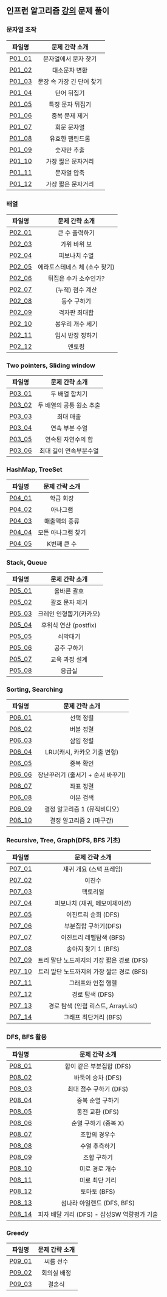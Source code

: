 ## 인프런 알고리즘 [강의](https://www.inflearn.com/course/%EC%9E%90%EB%B0%94-%EC%95%8C%EA%B3%A0%EB%A6%AC%EC%A6%98-%EB%AC%B8%EC%A0%9C%ED%92%80%EC%9D%B4-%EC%BD%94%ED%85%8C%EB%8C%80%EB%B9%84) 문제 풀이

### 문자열 조작
|              파일명               |      문제 간략 소개       |
|:------------------------------:|:-------------------:|
| [P01_01](string/P01_01.java) |     문자열에서 문자 찾기     |
| [P01_02](string/P01_02.java) |       대소문자 변환       |
| [P01_03](string/P01_03.java) |   문장 속 가장 긴 단어 찾기   |
| [P01_04](string/P01_04.java) |       단어 뒤집기        |
| [P01_05](string/P01_05.java) |      특정 문자 뒤집기      |
| [P01_06](string/P01_06.java) |      중복 문제 제거       |
| [P01_07](string/P01_07.java) |       회문 문자열        |
| [P01_08](string/P01_08.java) |      유효한 팰린드롬       |
| [P01_09](string/P01_09.java) |       숫자만 추출        |
| [P01_10](string/P01_10.java) |     가장 짧은 문자거리      |
| [P01_11](string/P01_11.java) |       문자열 압축        |
| [P01_12](string/P01_12.java) |     가장 짧은 문자거리      |

### 배열
|              파일명              |     문제 간략 소개      |
|:-----------------------------:|:-----------------:|
| [P02_01](array/P02_01.java) |     큰 수 출력하기      |
| [P02_03](array/P02_03.java) |      가위 바위 보      |
| [P02_04](array/P02_04.java) |      피보나치 수열      |
| [P02_05](array/P02_05.java) | 에라토스테네스 체 (소수 찾기) |
| [P02_06](array/P02_06.java) |   뒤집은 수가 소수인가?    |
| [P02_07](array/P02_07.java) |    (누적) 점수 계산     |
| [P02_08](array/P02_08.java) |      등수 구하기       |
| [P02_09](array/P02_09.java) |      격자판 최대합      |
| [P02_10](array/P02_10.java) |     봉우리 개수 세기     |
| [P02_11](array/P02_11.java) |     임시 반장 정하기     |
| [P02_12](array/P02_12.java) |        멘토링        |

### Two pointers, Sliding window
|                        파일명                        |    문제 간략 소개    |
|:-------------------------------------------------:|:--------------:|
| [P03_01](twopointers_slidingwindow/P03_01.java) |    두 배열 합치기    |
| [P03_02](twopointers_slidingwindow/P03_02.java) | 두 배열의 공통 원소 추출 |
| [P03_03](twopointers_slidingwindow/P03_03.java) |     최대 매출      |
| [P03_04](twopointers_slidingwindow/P03_04.java) |    연속 부분 수열    |
| [P03_05](twopointers_slidingwindow/P03_05.java) |   연속된 자연수의 합   |
| [P03_06](twopointers_slidingwindow/P03_06.java) |  최대 길이 연속부분수열  |

### HashMap, TreeSet
|             파일명              |  문제 간략 소개  |
|:----------------------------:|:----------:|
| [P04_01](hash/P04_01.java) |   학급 회장    |
| [P04_02](hash/P04_02.java) |    아나그램    |
| [P04_03](hash/P04_03.java) |  매출액의 종류   |
| [P04_04](hash/P04_04.java) | 모든 아나그램 찾기 |
| [P04_05](hash/P04_05.java) |  K번째 큰 수   |

### Stack, Queue
|                 파일명                  |     문제 간략 소개     |
|:------------------------------------:|:----------------:|
| [P05_01](stack_queue/P05_01.java)  |      올바른 괄호      |
| [P05_02](stack_queue/P05_02.java)  |     괄호 문자 제거     |
| [P05_03](stack_queue/P05_03.java)  |  크레인 인형뽑기(카카오)   |
| [P05_04](stack_queue/P05_04.java)  | 후위식 연산 (postfix) |
| [P05_05](stack_queue/P05_05.java)  |       쇠막대기       |
| [P05_06](stack_queue/P05_06.java)  |      공주 구하기      |
| [P05_07](stack_queue/P05_07.java)  |     교육 과정 설계     |
| [P05_08](stack_queue/P05_08.java)  |       응급실        |

### Sorting, Searching
|                    파일명                    |       문제 간략 소개       |
|:-----------------------------------------:|:--------------------:|
| [P06_01](sorting_searching/P06_01.java) |        선택 정렬         |
| [P06_02](sorting_searching/P06_02.java) |        버블 정렬         |
| [P06_03](sorting_searching/P06_03.java) |        삽입 정렬         |
| [P06_04](sorting_searching/P06_04.java) |  LRU(캐시, 카카오 기출 변형)  |
| [P06_05](sorting_searching/P06_05.java) |        중복 확인         |
| [P06_06](sorting_searching/P06_06.java) | 장난꾸러기 (줄서기 + 순서 바꾸기) |
| [P06_07](sorting_searching/P06_07.java) |        좌표 정렬         |
| [P06_08](sorting_searching/P06_08.java) |        이분 검색         |
| [P06_09](sorting_searching/P06_09.java) |  결정 알고리즘 1 (뮤직비디오)   |
| [P06_10](sorting_searching/P06_10.java) |   결정 알고리즘 2 (마구간)    |

### Recursive, Tree, Graph(DFS, BFS 기초)
|                    파일명                     |          문제 간략 소개          |
|:------------------------------------------:|:--------------------------:|
| [P07_01](recursive_tree_graph/P07_01.md) |       재귀 개요 (스택 프레임)       |
| [P07_02](recursive_tree_graph/P07_02.md) |            이진수             |
| [P07_03](recursive_tree_graph/P07_03.md) |            팩토리얼            |
| [P07_04](recursive_tree_graph/P07_04.md) |     피보나치 (재귀, 메모이제이션)      |
| [P07_05](recursive_tree_graph/P07_05.md) |       이진트리 순회 (DFS)        |
| [P07_06](recursive_tree_graph/P07_06.md) |       부분집합 구하기(DFS)        |
| [P07_07](recursive_tree_graph/P07_07.md) |      이진트리 레벨탐색 (BFS)       |
| [P07_08](recursive_tree_graph/P07_08.md) |       송아지 찾기 1 (BFS)       |
| [P07_09](recursive_tree_graph/P07_09.md) | 트리 말단 노드까지의 가장 짧은 경로 (DFS) |
| [P07_10](recursive_tree_graph/P07_10.md) | 트리 말단 노드까지의 가장 짧은 경로 (BFS) |
| [P07_11](recursive_tree_graph/P07_11.md) |         그래프와 인접 행렬         |
| [P07_12](recursive_tree_graph/P07_12.md) |        경로 탐색 (DFS)         |
| [P07_13](recursive_tree_graph/P07_13.md) | 경로 탐색 (인접 리스트, ArrayList)  |
| [P07_14](recursive_tree_graph/P07_14.md) |       그래프 최단거리 (BFS)       |

### DFS, BFS 활용
|               파일명               |           문제 간략 소개            |
|:-------------------------------:|:-----------------------------:|
| [P08_01](dfs_bfs/P08_01.java) |       합이 같은 부분집합 (DFS)        |
| [P08_02](dfs_bfs/P08_02.java) |         바둑이 승차 (DFS)          |
| [P08_03](dfs_bfs/P08_03.java) |        최대 점수 구하기 (DFS)        |
|  [P08_04](dfs_bfs/P08_04.md)  |           중복 순열 구하기           |
| [P08_05](dfs_bfs/P08_05.java) |          동전 교환 (DFS)          |
|  [P08_06](dfs_bfs/P08_06.md)  |         순열 구하기 (중복 X)         |
| [P08_07](dfs_bfs/P08_07.java) |            조합의 경우수            |
| [P08_08](dfs_bfs/P08_08.java) |            수열 추측하기            |
| [P08_09](dfs_bfs/P08_09.java) |            조합 구하기             |
| [P08_10](dfs_bfs/P08_10.java) |           미로 경로 개수            |
| [P08_11](dfs_bfs/P08_11.java) |           미로 최단 거리            |
| [P08_12](dfs_bfs/P08_12.java) |           토마토 (BFS)           |
| [P08_13](dfs_bfs/P08_13.java) |      섬나라 아일랜드 (DFS, BFS)      |
| [P08_14](dfs_bfs/P08_14.java) | 피자 배달 거리 (DFS) - 삼성SW 역량평가 기출 |

### Greedy
|              파일명               | 문제 간략 소개 |
|:------------------------------:|:--------:|
| [P09_01](greedy/P09_01.java) |  씨름 선수   |
| [P09_02](greedy/P09_02.java) |  회의실 배정  |
| [P09_03](greedy/P09_03.java) |   결혼식    |